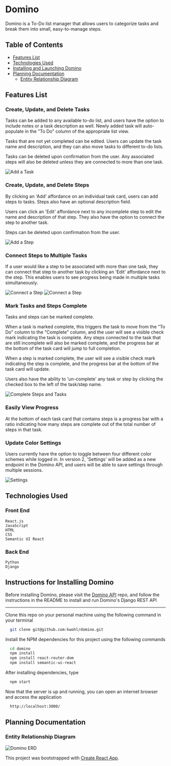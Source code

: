 # Domino
  Domino is a To-Do list manager that allows users to categorize tasks and break them into small, easy-to-manage steps. 

## Table of Contents
  * [Features List](#features-list)
  * [Technologies Used](#technologies-used)
  * [Installing and Launching Domino](#instructions-for-installing-domino)
  * [Planning Documentation](#planning-documentation)
    * [Entity Relationship Diagram](#entity-relationship-diagram)

## Features List

### Create, Update, and Delete Tasks
  Tasks can be added to any available to-do list, and users have the option to include notes or a task description as well. Newly added task will auto-populate in the "To Do" column of the appropriate list view.
  
  Tasks that are not yet completed can be edited. Users can update the task name and description, and they can also move tasks to different to-do lists.
  
  Tasks can be deleted upon confirmation from the user. Any associated steps will also be deleted unless they are connected to more than one task.

![Add a Task](/src/media/addTask.JPG)

### Create, Update, and Delete Steps
  By clicking an 'Add' affordance on an individual task card, users can add steps to tasks. Steps also have an optional description field.
  
  Users can click an 'Edit' affordance next to any incomplete step to edit the name and description of that step. They also have the option to connect the step to another task.
  
  Steps can be deleted upon confirmation from the user.

  ![Add a Step](/src/media/addStep.JPG)
### Connect Steps to Multiple Tasks
  If a user would like a step to be associated with more than one task, they can connect that step to another task by clicking an 'Edit' affordance next to the step. This enables users to see progress being made in multiple tasks simultaneously. 

![Connect a Step](/src/media/stepEdit.JPG)
![Connect a Step](/src/media/stepConnect.png)
### Mark Tasks and Steps Complete
  Tasks and steps can be marked complete. 
  
  When a task is marked complete, this triggers the task to move from the "To Do" column to the "Complete" column, and the user will see a visible check mark indicating the task is complete. Any steps connected to the task that are still incomplete will also be marked complete, and the progress bar at the bottom of the task card will jump to full completion. 
  
  When a step is marked complete, the user will see a visible check mark indicating the step is complete, and the progress bar at the bottom of the task card will update.
  
  Users also have the ability to 'un-complete' any task or step by clicking the checked box to the left of the task/step name.

![Complete Steps and Tasks](/src/media/List.JPG)

### Easily View Progress
  At the bottom of each task card that contains steps is a progress bar with a ratio indicating how many steps are complete out of the total number of steps in that task.
  
### Update Color Settings
  Users currently have the option to toggle between four different color schemes while logged in. In version 2, 'Settings' will be added as a new endpoint in the Domino API, and users will be able to save settings through multiple sessions. 

![Settings](/src/media/settings.JPG)
## Technologies Used
  ### Front End
    React.js
    JavaScript
    HTML
    CSS
    Semantic UI React
  
  ### Back End
    Python
    Django


## Instructions for Installing Domino
  Before installing Domino, please visit the [Domino API](https://github.com/kwohl/domino-api) repo, and follow the instructions in the README to install and run Domino's Django REST API

  ----------------

  Clone this repo on your personal machine using the following command in your terminal
  ```sh
    git clone git@github.com:kwohl/domino.git
  ```

  Install the NPM dependencies for this project using the following commands
  ```sh
    cd domino
    npm install
    npm install react-router-dom
    npm install semantic-ui-react
  ```
 
  After installing dependencies, type
  ```sh
    npm start
  ```

  Now that the server is up and running, you can open an internet browser and access the application
  ```sh
    http://localhost:3000/
  ```

## Planning Documentation

### Entity Relationship Diagram
![Domino ERD](/Domino.png)

  

  This project was bootstrapped with [Create React App](https://github.com/facebook/create-react-app).

